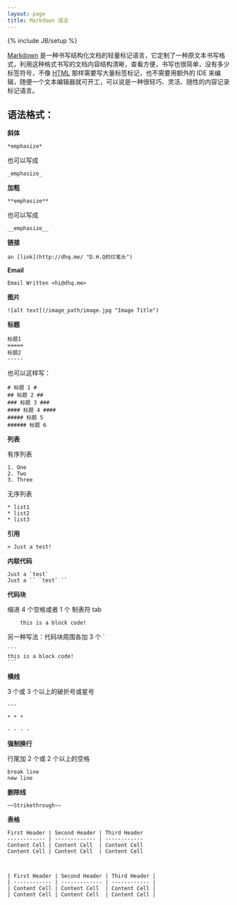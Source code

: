 ```yaml
---
layout: page
title: Markdown 语法
---
```

{% include JB/setup %}

[Markdown](http://jgm.github.io/stmd/spec.html)
是一种书写结构化文档的轻量标记语言，它定制了一种原文本书写格式，利用这种格式书写的文档内容结构清晰，查看方便，书写也很简单，没有多少标签符号，不像
[HTML](http://zh.wikipedia.org/wiki/HTML) 那样需要写大量标签标记，也不需要用额外的 IDE
来编辑，随便一个文本编辑器就可开工，可以说是一种很轻巧、灵活、随性的内容记录标记语言。

## 语法格式：

**斜体**
    
    
    *emphasize*
    

也可以写成

    
    
    _emphasize_
    

**加粗**
    
    
    **emphasize**
    

也可以写成

    
    
    __emphasize__
    

**链接**
    
    
    an [link](http://dhq.me/ "D.H.Q的烂笔头")
    

**Email**
    
    
    Email Written <hi@dhq.me>
    

**图片**
    
    
    ![alt text](/image_path/image.jpg "Image Title")
    

**标题**
    
    
    标题1
    =====
    标题2
    -----
    

也可以这样写：

    
    
    # 标题 1 #
    ## 标题 2 ##
    ### 标题 3 ###
    #### 标题 4 ####
    ##### 标题 5
    ###### 标题 6
    

**列表**

有序列表

    
    
    1. One
    2. Two
    3. Three
    

无序列表

    
    
    * list1
    * list2
    * list3
    

**引用**
    
    
    > Just a test!
    

**内联代码**
    
    
    Just a `test`
    Just a `` `test` ``
    

**代码块**

缩进 4 个空格或者 1 个 制表符 tab

    
    
        this is a block code!
    

另一种写法：代码块周围各加 3 个 `

    
    
        
    ```
    this is a block code!
    ```
    

**横线**

3 个或 3 个以上的破折号或星号

    
    
    ---
    
    * * *
    
    - - - - 
    
    

**强制换行**

行尾加 2 个或 2 个以上的空格

    
    
    break line   
    new line
    

**删除线**
    
    
    ~~Strikethrough~~
    

**表格**
    
    
    First Header | Second Header | Third Header
    ------------ | ------------- | ------------
    Content Cell | Content Cell  | Content Cell
    Content Cell | Content Cell  | Content Cell
    
    
    
    | First Header | Second Header | Third Header |
    | ------------ | ------------- | ------------ |
    | Content Cell | Content Cell  | Content Cell |
    | Content Cell | Content Cell  | Content Cell |
    

